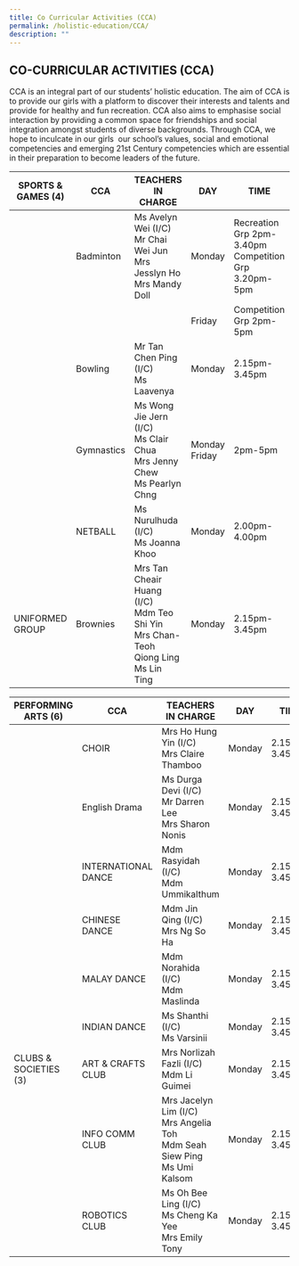 ```yaml
---
title: Co Curricular Activities (CCA)
permalink: /holistic-education/CCA/
description: ""
---
```

## CO-CURRICULAR ACTIVITIES (CCA)


CCA is an integral part of our students’ holistic education. The aim of CCA is to provide our girls with a platform to discover their interests and talents and provide for healthy and fun recreation. CCA also aims to emphasise social interaction by providing a common space for friendships and social integration amongst students of diverse backgrounds. Through CCA, we hope to inculcate in our girls  our school’s values, social and emotional competencies and emerging 21st Century competencies which are essential in their preparation to become leaders of the future.

| SPORTS & GAMES (4) | CCA                  | TEACHERS  IN CHARGE                                                             | DAY           | TIME                                                 | VENUE                     |
|--------------------|----------------------|---------------------------------------------------------------------------------|---------------|------------------------------------------------------|---------------------------|
|                    | Badminton            |        Ms Avelyn Wei (I/C) <br>Mr Chai Wei Jun <br>Mrs Jesslyn Ho <br>Mrs Mandy Doll        | Monday        | Recreation Grp 2pm-3.40pm Competition Grp 3.20pm-5pm | School Hall               |
|                    |                      |                                                                                 | Friday        | Competition Grp 2pm-5pm                              |                           |
|                    | Bowling              |                        Mr Tan Chen Ping (I/C) <br>Ms Laavenya                       | Monday        | 2.15pm-3.45pm                                        | J Forte Bowl Kovan        |
|                    | Gymnastics           |      Ms Wong Jie Jern (I/C) <br>Ms Clair Chua <br>Mrs Jenny Chew    <br>Ms Pearlyn Chng     | Monday Friday | 2pm-5pm                                              | Indoor Sports Hall        |
|                    | NETBALL              |                        Ms Nurulhuda (I/C) <br>Ms Joanna Khoo                        | Monday        | 2.00pm-4.00pm                                        | Concourse 2 Parade Square |
| UNIFORMED GROUP    |       Brownies       | Mrs Tan Cheair Huang (I/C) <br>Mdm Teo Shi Yin <br>Mrs Chan-Teoh Qiong Ling<br> Ms Lin Ting |   Monday      | 2.15pm-3.45pm                                        | Concourse 1               |


| PERFORMING ARTS  (6)  | CCA                 | TEACHERS  IN CHARGE                                                     | DAY        | TIME              | VENUE                                           |
|-----------------------|---------------------|-------------------------------------------------------------------------|------------|-------------------|-------------------------------------------------|
|                       | CHOIR               |                 Mrs Ho Hung Yin (I/C) <br>Mrs Claire Thamboo                |   Monday   |     2.15pm-3.45pm |   Music Room                                    |
|                       |   English Drama     |            Ms Durga Devi (I/C) <br>Mr Darren Lee <br>Mrs Sharon Nonis           | Monday     | 2.15pm-3.45pm     | CCA Room 2/Teaching Lab                         |
|                       | INTERNATIONAL DANCE |                    Mdm Rasyidah (I/C) <br>Mdm Ummikalthum                   | Monday     | 2.15pm-3.45pm     | Band Room                                       |
|                       | CHINESE DANCE       |                    Mdm Jin Qing (I/C)   <br>Mrs Ng So Ha                    | Monday     | 2.15pm-3.45pm     | Dance Studio                                    |
|                       | MALAY DANCE         |                     Mdm Norahida  (I/C) <br>Mdm Maslinda                    | Monday     | 2.15pm-3.45pm     | Library                                         |
|                       | INDIAN DANCE        |                       Ms Shanthi (I/C) <br>Ms Varsinii                      | Monday     | 2.15pm-3.45pm     | PAL Room                                        |
| CLUBS & SOCIETIES (3) | ART & CRAFTS CLUB   |           Mrs Norlizah Fazli (I/C) <br>Mdm Li Guimei       | Monday     | 2.15pm-3.45pm     | Art Room                                        |
|                       |   INFO COMM CLUB    | Mrs Jacelyn Lim (I/C) <br>Mrs Angelia Toh <br>Mdm Seah Siew Ping  <br>Ms Umi Kalsom | Monday     | 2.15pm-3.45pm     |                   Computer Lab 1                |
|                       | ROBOTICS CLUB       |           Ms Oh Bee Ling (I/C) <br>Ms Cheng Ka Yee <br>Mrs Emily Tony           | Monday     | 2.15pm-3.45pm     | Comp lab 2 (juniors) IT Resource Room (seniors) |